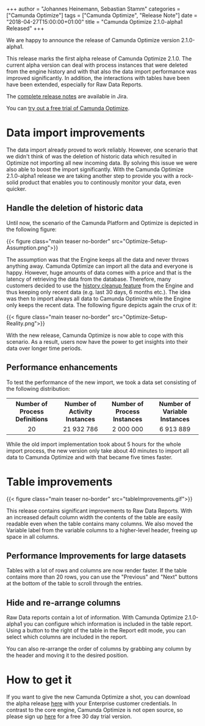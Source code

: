 +++
author = "Johannes Heinemann, Sebastian Stamm"
categories = ["Camunda Optimize"]
tags = ["Camunda Optimize", "Release Note"]
date = "2018-04-27T15:00:00+01:00"
title = "Camunda Optimize 2.1.0-alpha1 Released"
+++

We are happy to announce the release of Camunda Optimize version 2.1.0-alpha1.

This release marks the first alpha release of Camunda Optimize 2.1.0. The current alpha version can deal with process instances that were deleted from the engine history and with that also the data import performance was improved significantly. In addition, the interactions with tables have been have been extended, especially for Raw Data Reports.

<!--more-->

The [complete release notes](https://app.camunda.com/jira/secure/ReleaseNote.jspa?projectId=10730&version=15305) are available in Jira.

You can [try out a free trial of Camunda Optimize](#how-to-get-it).

# Data import improvements

The data import already proved to work reliably. However, one scenario that we didn't think of was the deletion of historic data which resulted in Optimize not importing all new incoming data. By solving this issue we were also able to boost the import significantly. With the Camunda Optimize 2.1.0-alpha1 release we are taking another step to provide you with a rock-solid product that enables you to continously monitor your data, even quicker.

## Handle the deletion of historic data

Until now, the scenario of the Camunda Platform and Optimize is depicted in the following figure:

{{< figure class="main teaser no-border" src="Optimize-Setup-Assumption.png">}}

The assumption was that the Engine keeps all the data and never throws anything away. Camunda Optimize can import all the data and everyone is happy. However, huge amounts of data comes with a price and that is the latency of retrieving the data from the database. Therefore, many customers decided to use the [history cleanup feature](https://docs.camunda.org/manual/latest/user-guide/process-engine/history/#history-time-to-live) from the Engine and thus keeping only recent data (e.g. last 30 days, 6 months etc.). The idea was then to import always all data to Camunda Optimize while the Engine only keeps the recent data. The following figure depicts again the crux of it:

{{< figure class="main teaser no-border" src="Optimize-Setup-Reality.png">}}

With the new release, Camunda Optimize is now able to cope with this scenario. As a result, users now have the power to get insights into their data over longer time periods.

## Performance enhancements

To test the performance of the new import, we took a data set consisting of the following distribution:

<table class="table table-striped">
  <tr>
    <th>Number of Process Definitions</th>
    <th>Number of Activity Instances</th>
    <th>Number of Process Instances</th>
    <th>Number of Variable Instances</th>
  </tr>
  <tr>
    <td align="center">20</td>
    <td align="center">21 932 786</td>
    <td align="center">2 000 000</td>
    <td align="center">6 913 889</td>
  </tr>
</table>

While the old import implementation took about 5 hours for the whole import process, the new version only take about 40 minutes to import all data to Camunda Optimize and with that became five times faster. 

# Table improvements

{{< figure class="main teaser no-border" src="tableImprovements.gif">}}

This release contains significant improvements to Raw Data Reports. With an increased default column width the contents of the table are easily readable even when the table contains many columns. We also moved the Variable label from the variable columns to a higher-level header, freeing up space in all columns.

## Performance Improvements for large datasets

Tables with a lot of rows and columns are now render faster. If the table contains more than 20 rows, you can use the "Previous" and "Next" buttons at the bottom of the table to scroll through the entries.

## Hide and re-arrange columns

Raw Data reports contain a lot of information. With Camunda Optimize 2.1.0-alpha1 you can configure which information is included in the table report. Using a button to the right of the table in the Report edit mode, you can select which columns are included in the report.

You can also re-arrange the order of columns by grabbing any column by the header and moving it to the desired position.

# How to get it

If you want to give the new Camunda Optimize a shot, you can download the alpha release [here](https://docs.camunda.org/enterprise/download/#camunda-optimize) with your Enterprise customer credentials. In contrast to the core engine, Camunda Optimize is not open source, so please sign up [here](https://camunda.com/download/enterprise/) for a free 30 day trial version.
